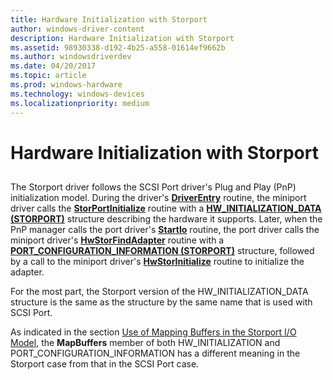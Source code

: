 ```yaml
---
title: Hardware Initialization with Storport
author: windows-driver-content
description: Hardware Initialization with Storport
ms.assetid: 98930338-d192-4b25-a558-01614ef9662b
ms.author: windowsdriverdev
ms.date: 04/20/2017
ms.topic: article
ms.prod: windows-hardware
ms.technology: windows-devices
ms.localizationpriority: medium
---
```


# Hardware Initialization with Storport


## <span id="ddk_hardware_initialization_with_storport_kg"></span><span id="DDK_HARDWARE_INITIALIZATION_WITH_STORPORT_KG"></span>


The Storport driver follows the SCSI Port driver's Plug and Play (PnP) initialization model. During the driver's [**DriverEntry**](https://msdn.microsoft.com/library/windows/hardware/ff544113) routine, the miniport driver calls the [**StorPortInitialize**](https://msdn.microsoft.com/library/windows/hardware/ff567108) routine with a [**HW\_INITIALIZATION\_DATA (STORPORT)**](https://msdn.microsoft.com/library/windows/hardware/ff557459) structure describing the hardware it supports. Later, when the PnP manager calls the port driver's [**StartIo**](https://msdn.microsoft.com/library/windows/hardware/ff563858) routine, the port driver calls the miniport driver's [**HwStorFindAdapter**](https://msdn.microsoft.com/library/windows/hardware/ff557390) routine with a [**PORT\_CONFIGURATION\_INFORMATION (STORPORT)**](https://msdn.microsoft.com/library/windows/hardware/ff563901) structure, followed by a call to the miniport driver's [**HwStorInitialize**](https://msdn.microsoft.com/library/windows/hardware/ff557396) routine to initialize the adapter.

For the most part, the Storport version of the HW\_INITIALIZATION\_DATA structure is the same as the structure by the same name that is used with SCSI Port.

As indicated in the section [Use of Mapping Buffers in the Storport I/O Model](use-of-mapping-buffers-in-the-storport-i-o-model.md), the **MapBuffers** member of both HW\_INITIALIZATION and PORT\_CONFIGURATION\_INFORMATION has a different meaning in the Storport case from that in the SCSI Port case.

 

 




